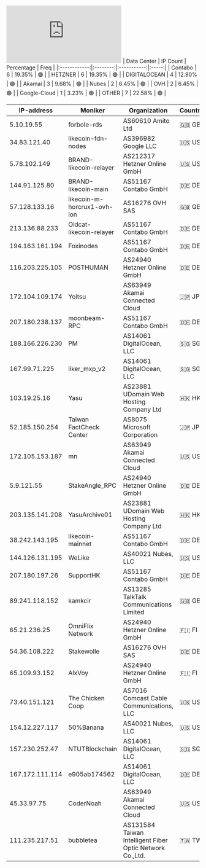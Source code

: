 ![Diagramm](https://github.com/obajay/StateSync-snapshots/blob/main/Projects/Likecoin/1/README.md)
| Data Center | IP Count | Percentage | Freq |
|:------------:|:--------:|:-----------:|:-----:|
| Contabo | 6 | 19.35% | 🟢 |
| HETZNER | 6 | 19.35% | 🟢 |
| DIGITALOCEAN | 4 | 12.90% | 🟢 |
| Akamai | 3 | 9.68% | 🟢 |
| Nubes | 2 | 6.45% | 🟢 |
| OVH | 2 | 6.45% | 🟢 |
| Google-Cloud | 1 | 3.23% | 🟢 |
| OTHER | 7 | 22.58% | 🟢 |

<!-- START_TABLE -->
| IP-address | Moniker | Organization | Country | City |
|-------------|---------|---------------|---------|------|
| 5.10.19.55 | forbole-rds | AS60610 Amito Ltd | 🇬🇧 GB | Mitcham |
| 34.83.121.40 | likecoin-fdn-nodes | AS396982 Google LLC | 🇺🇸 US | The Dalles |
| 5.78.102.149 | BRAND-likecoin-relayer | AS212317 Hetzner Online GmbH | 🇺🇸 US | Hillsboro |
| 144.91.125.80 | BRAND-likecoin-main | AS51167 Contabo GmbH | 🇩🇪 DE | Nürnberg |
| 57.128.133.16 | likecoin-m-horcrux1-ovh-lon | AS16276 OVH SAS | 🇬🇧 GB | City of London |
| 213.136.88.233 | Oldcat-likecoin-relayer | AS51167 Contabo GmbH | 🇩🇪 DE | Nürnberg |
| 194.163.161.194 | Foxinodes | AS51167 Contabo GmbH | 🇩🇪 DE | Essen |
| 116.203.225.105 | POSTHUMAN | AS24940 Hetzner Online GmbH | 🇩🇪 DE | Nürnberg |
| 172.104.109.174 | Yoitsu | AS63949 Akamai Connected Cloud | 🇯🇵 JP | Tokyo |
| 207.180.238.137 | moonbeam-RPC | AS51167 Contabo GmbH | 🇩🇪 DE | Eriskirch |
| 188.166.226.230 | PM | AS14061 DigitalOcean, LLC | 🇸🇬 SG | Singapore |
| 167.99.71.225 | liker_mxp_v2 | AS14061 DigitalOcean, LLC | 🇸🇬 SG | Singapore |
| 103.19.25.16 | Yasu | AS23881 UDomain Web Hosting Company Ltd | 🇭🇰 HK | Hong Kong |
| 52.185.150.254 | Taiwan FactCheck Center | AS8075 Microsoft Corporation | 🇯🇵 JP | Tokyo |
| 172.105.153.187 | mn | AS63949 Akamai Connected Cloud | 🇺🇸 US | Atlanta |
| 5.9.121.55 | StakeAngle_RPC | AS24940 Hetzner Online GmbH | 🇩🇪 DE | Falkenstein |
| 203.135.141.208 | YasuArchive01 | AS23881 UDomain Web Hosting Company Ltd | 🇭🇰 HK | Hong Kong |
| 38.242.143.195 | likecoin-mainnet | AS51167 Contabo GmbH | 🇩🇪 DE | Düsseldorf |
| 144.126.131.195 | WeLike | AS40021 Nubes, LLC | 🇺🇸 US | St. Louis |
| 207.180.197.26 | SupportHK | AS51167 Contabo GmbH | 🇩🇪 DE | Frankfurt am Main |
| 89.241.118.152 | kamkcir | AS13285 TalkTalk Communications Limited | 🇬🇧 GB | Croydon |
| 65.21.236.25 | OmniFlix Network | AS24940 Hetzner Online GmbH | 🇫🇮 FI | Helsinki |
| 54.36.108.222 | Stakewolle | AS16276 OVH SAS | 🇩🇪 DE | Frankfurt am Main |
| 65.109.93.152 | AlxVoy | AS24940 Hetzner Online GmbH | 🇫🇮 FI | Helsinki |
| 73.40.151.121 | The Chicken Coop | AS7016 Comcast Cable Communications, LLC | 🇺🇸 US | Lower Burrell |
| 154.12.227.117 | 50%Banana | AS40021 Nubes, LLC | 🇺🇸 US | St. Louis |
| 157.230.252.47 | NTUTBlockchain | AS14061 DigitalOcean, LLC | 🇸🇬 SG | Singapore |
| 167.172.111.114 | e905ab174562 | AS14061 DigitalOcean, LLC | 🇩🇪 DE | Frankfurt am Main |
| 45.33.97.75 | CoderNoah | AS63949 Akamai Connected Cloud | 🇺🇸 US | Atlanta |
| 111.235.217.51 | bubbletea | AS131584 Taiwan Intelligent Fiber Optic Network Co.,Ltd. | 🇹🇼 TW | Banqiao |

<!-- END_TABLE -->